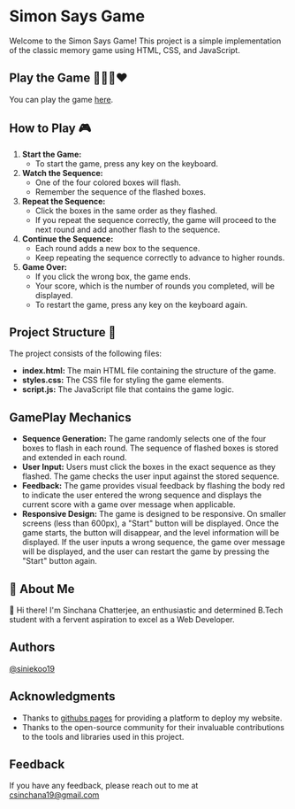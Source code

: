 # Simon Says Game
Welcome to the Simon Says Game! This project is a simple implementation of the classic memory game using HTML, CSS, and JavaScript.

## Play the Game 💜💛💙❤️
You can play the game [here](https://siniekoo19.github.io/Simon-Says-Game/).

## How to Play 🎮
  1. **Start the Game:**
     - To start the game, press any key on the keyboard.
  2. **Watch the Sequence:**
     - One of the four colored boxes will flash.
     - Remember the sequence of the flashed boxes.
  3. **Repeat the Sequence:**
     - Click the boxes in the same order as they flashed.
     - If you repeat the sequence correctly, the game will proceed to the next round and add another flash to the sequence.
  4. **Continue the Sequence:**
     - Each round adds a new box to the sequence.
     - Keep repeating the sequence correctly to advance to higher rounds.
  5. **Game Over:**
     - If you click the wrong box, the game ends.
     - Your score, which is the number of rounds you completed, will be displayed.
     - To restart the game, press any key on the keyboard again.

## Project Structure 🚀
The project consists of the following files:
  - **index.html:** The main HTML file containing the structure of the game.
  - **styles.css:** The CSS file for styling the game elements.
  - **script.js:** The JavaScript file that contains the game logic.

## GamePlay Mechanics
  - **Sequence Generation:** The game randomly selects one of the four boxes to flash in each round. The sequence of flashed boxes is stored and extended in each round.
  - **User Input:** Users must click the boxes in the exact sequence as they flashed. The game checks the user input against the stored sequence.
  - **Feedback:** The game provides visual feedback by flashing the body red to indicate the user entered the wrong sequence and displays the current score with a game over message when applicable.
  - **Responsive Design:** The game is designed to be responsive. On smaller screens (less than 600px), a "Start" button will be displayed. Once the game starts, the button will disappear, and the level information will be displayed. If the user inputs a wrong sequence, the game over message will be displayed, and the user can restart the game by pressing the "Start" button again.

## 🚀 About Me
👋 Hi there! I'm Sinchana Chatterjee, an enthusiastic and determined B.Tech student with a fervent aspiration to excel as a Web Developer.

## Authors
[@siniekoo19](https://github.com/siniekoo19)

## Acknowledgments
- Thanks to [githubs pages](https://siniekoo19.github.io/Simon-Says-Game/) for providing a platform to deploy my website.
- Thanks to the open-source community for their invaluable contributions to the tools and libraries used in this project.

## Feedback
If you have any feedback, please reach out to me at csinchana19@gmail.com